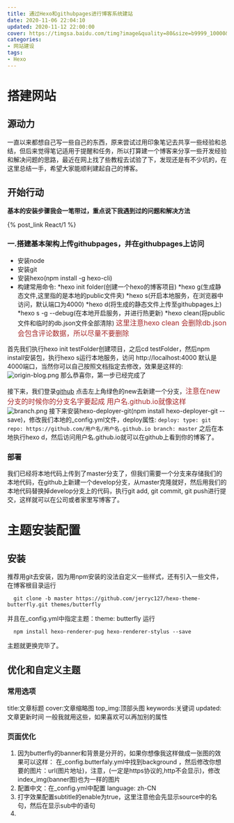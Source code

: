 ```yaml
---
title: 通过Hexo和githubpages进行博客系统建站
date: 2020-11-06 22:04:10
updated: 2020-11-12 22:00:00
cover: https://timgsa.baidu.com/timg?image&quality=80&size=b9999_10000&sec=1604652792554&di=b8fd43fd5f3d18ab469309fde6ac0ac3&imgtype=0&src=http%3A%2F%2Fphotocdn.sohu.com%2F20150803%2Fmp25547608_1438592770226_5.jpeg
categories:
- 网站建设
tags:
- Hexo
---
```

# 搭建网站

## 源动力

一直以来都想自己写一些自己的东西，原来尝试过用印象笔记去共享一些经验和总结，但后来觉得笔记适用于提醒和任务，所以打算建一个博客来分享一些开发经验和解决问题的思路，最近在网上找了些教程去试验了下，发现还是有不少坑的，在这里总结一手，希望大家能顺利建起自己的博客。

## 开始行动

**基本的安装步骤我会一笔带过，重点说下我遇到过的问题和解决方法**

{% post_link React/1 %}

### 一.搭建基本架构上传githubpages，并在githubpages上访问

* 安装node
* 安装git
* 安装hexo(npm install -g hexo-cli)
* 构建常用命令:
          *hexo init folder(创建一个hexo的博客项目)
          *hexo g(生成静态文件,这里指的是本地的public文件夹)
          *hexo s(开启本地服务，在浏览器中访问，默认端口为4000)
          *hexo d(将生成的静态文件上传至githubpages上)
          *hexo s -g --debug(在本地开启服务，并进行热更新)
          *hexo clean(将public文件和临时的db.json文件全部清除)
<font color=#A52A2A size=3 >这里注意hexo clean 会删除db.json会包含评论数据，所以尽量不要删除</font>


首先我们执行hexo init testFolder创建项目，之后cd testFolder，然后npm install安装包，执行hexo s运行本地服务，访问 http://localhost:4000 默认是4000端口，当然你可以自己按照文档指定去修改，效果是这样的:
![origin-blog.png](https://i.loli.net/2020/11/07/YQtDEsaUPSolueI.jpg)
那么恭喜你，第一步已经完成了

接下来，我们登录[github](https://github.com/)
点击左上角绿色的new去新建一个分支，<font color=#A52A2A size=3 >注意在new分支的时候你的分支名字要起成  用户名.github.io就像这样</font>
![branch.png](https://i.loli.net/2020/11/11/jHnzqtfJsO2S8Pw.jpg)
接下来安装hexo-deployer-git(npm install hexo-deployer-git --save)，修改我们本地的_config.yml文件，deploy属性:
    ```
    deploy:
      type: git
      repo: https://github.com/用户名/用户名.github.io
      branch: master
    ```
之后在本地执行hexo d，然后访问用户名.github.io就可以在github上看到你的博客了。
### 部署
  我们已经将本地代码上传到了master分支了，但我们需要一个分支来存储我们的本地代码，在github上新建一个develop分支，从master克隆就好，然后用我们的本地代码替换掉develop分支上的代码，执行git add, git commit, git push进行提交，这样就可以在公司或者家里写博客了。

# 主题安装配置

## 安装

推荐用git去安装，因为用npm安装的没法自定义一些样式，还有引入一些文件，在博客根目录运行
```
  git clone -b master https://github.com/jerryc127/hexo-theme-butterfly.git themes/butterfly
```
  并且在_config.yml中指定主题：theme: butterfly
运行
```
  npm install hexo-renderer-pug hexo-renderer-stylus --save
```
主题就更换完毕了。

## 优化和自定义主题
### 常用选项
   title:文章标题
   cover:文章缩略图
   top_img:顶部头图
   keywords:关键词
   updated:文章更新时间
一般我就用这些，如果喜欢可以再加别的属性
### 页面优化

   1. 因为butterfly的banner和背景是分开的，如果你想像我这样做成一张图的效果可以这样：
   在_config.butterfaly.yml中找到background ，然后修改你想要的图片：url(图片地址)，注意，(一定是https协议的,http不会显示)，修改index_img(banner图)也为一样的图片
   2. 配置中文：在_config.yml中配置 language: zh-CN
   3. 打字效果配置subtitle的enable为true，这里注意他会先显示source中的名句，然后在显示sub中的语句
   4. 







